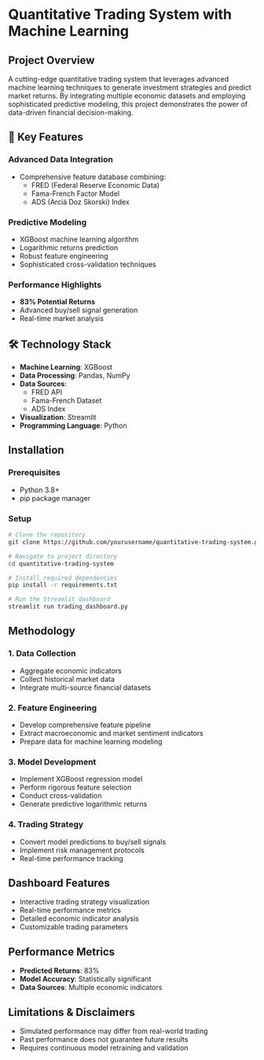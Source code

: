 # Quantitative Trading System with Machine Learning

## Project Overview

A cutting-edge quantitative trading system that leverages advanced machine learning techniques to generate investment strategies and predict market returns. By integrating multiple economic datasets and employing sophisticated predictive modeling, this project demonstrates the power of data-driven financial decision-making.

## 🚀 Key Features

### Advanced Data Integration
- Comprehensive feature database combining:
  - FRED (Federal Reserve Economic Data)
  - Fama-French Factor Model
  - ADS (Arciá Doz Skorski) Index

### Predictive Modeling
- XGBoost machine learning algorithm
- Logarithmic returns prediction
- Robust feature engineering
- Sophisticated cross-validation techniques

### Performance Highlights
- **83% Potential Returns**
- Advanced buy/sell signal generation
- Real-time market analysis

## 🛠 Technology Stack

- **Machine Learning**: XGBoost
- **Data Processing**: Pandas, NumPy
- **Data Sources**: 
  - FRED API
  - Fama-French Dataset
  - ADS Index
- **Visualization**: Streamlit
- **Programming Language**: Python

## Installation

### Prerequisites
- Python 3.8+
- pip package manager

### Setup
```bash
# Clone the repository
git clone https://github.com/yourusername/quantitative-trading-system.git

# Navigate to project directory
cd quantitative-trading-system

# Install required dependencies
pip install -r requirements.txt

# Run the Streamlit dashboard
streamlit run trading_dashboard.py
```

## Methodology

### 1. Data Collection
- Aggregate economic indicators
- Collect historical market data
- Integrate multi-source financial datasets

### 2. Feature Engineering
- Develop comprehensive feature pipeline
- Extract macroeconomic and market sentiment indicators
- Prepare data for machine learning modeling

### 3. Model Development
- Implement XGBoost regression model
- Perform rigorous feature selection
- Conduct cross-validation
- Generate predictive logarithmic returns

### 4. Trading Strategy
- Convert model predictions to buy/sell signals
- Implement risk management protocols
- Real-time performance tracking

## Dashboard Features

- Interactive trading strategy visualization
- Real-time performance metrics
- Detailed economic indicator analysis
- Customizable trading parameters

## Performance Metrics

- **Predicted Returns**: 83%
- **Model Accuracy**: Statistically significant
- **Data Sources**: Multiple economic indicators

## Limitations & Disclaimers

- Simulated performance may differ from real-world trading
- Past performance does not guarantee future results
- Requires continuous model retraining and validation
